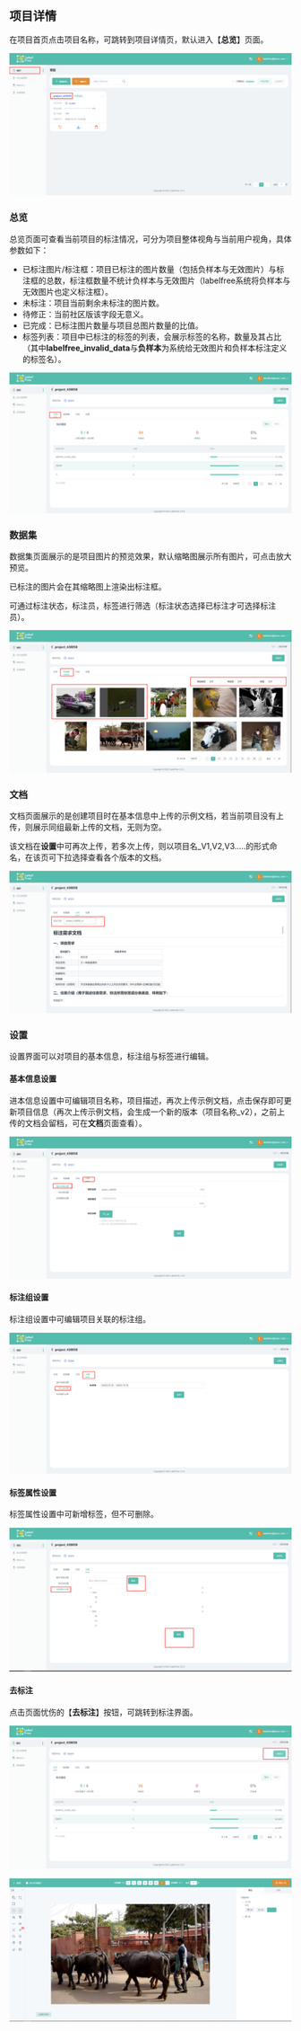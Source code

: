 ## 项目详情

在项目首页点击项目名称，可跳转到项目详情页，默认进入【**总览**】页面。

![](./../../assets/images/fo3iu4.png)

### 总览

总览页面可查看当前项目的标注情况，可分为项目整体视角与当前用户视角，具体参数如下：

- 已标注图片/标注框：项目已标注的图片数量（包括负样本与无效图片）与标注框的总数，标注框数量不统计负样本与无效图片（labelfree系统将负样本与无效图片也定义标注框）。
- 未标注：项目当前剩余未标注的图片数。
- 待修正：当前社区版该字段无意义。
- 已完成：已标注图片数量与项目总图片数量的比值。
- 标签列表：项目中已标注的标签的列表，会展示标签的名称，数量及其占比（其中**labelfree_invalid_data**与**负样本**为系统给无效图片和负样本标注定义的标签名）。

![](./../../assets/images/uimln5.png)

### 数据集

数据集页面展示的是项目图片的预览效果，默认缩略图展示所有图片，可点击放大预览。

已标注的图片会在其缩略图上渲染出标注框。

可通过标注状态，标注员，标签进行筛选（标注状态选择已标注才可选择标注员）。

![](./../../assets/images/5u6oin.png)

### 文档

文档页面展示的是创建项目时在基本信息中上传的示例文档，若当前项目没有上传，则展示同组最新上传的文档，无则为空。

该文档在**设置**中可再次上传，若多次上传，则以项目名_V1,V2,V3.....的形式命名，在该页可下拉选择查看各个版本的文档。

![](./../../assets/images/xs1csc.png)

### 设置

设置界面可以对项目的基本信息，标注组与标签进行编辑。

#### 基本信息设置

进本信息设置中可编辑项目名称，项目描述，再次上传示例文档，点击保存即可更新项目信息（再次上传示例文档，会生成一个新的版本（项目名称_v2），之前上传的文档会留档，可在**文档**页面查看）。

![](./../../assets/images/plubkr.png)

#### 标注组设置

标注组设置中可编辑项目关联的标注组。

![](./../../assets/images/f63j84.png)

#### 标签属性设置

标签属性设置中可新增标签，但不可删除。

![](./../../assets/images/kydiq4.png)

#### 去标注

点击页面忧伤的【**去标注**】按钮，可跳转到标注界面。

![](./../../assets/images/pva41k.png)

![](./../../assets/images/bqg05a.png)